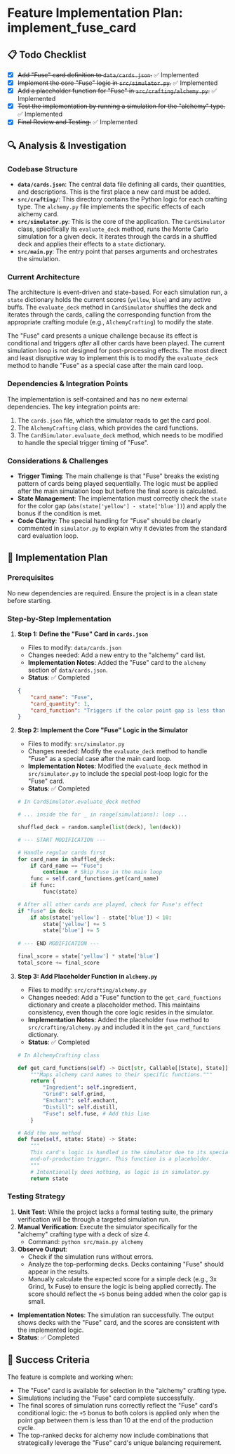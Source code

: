 # Feature Implementation Plan: implement_fuse_card

## 📋 Todo Checklist
- [x] ~~Add "Fuse" card definition to `data/cards.json`.~~ ✅ Implemented
- [x] ~~Implement the core "Fuse" logic in `src/simulator.py`.~~ ✅ Implemented
- [x] ~~Add a placeholder function for "Fuse" in `src/crafting/alchemy.py`.~~ ✅ Implemented
- [x] ~~Test the implementation by running a simulation for the "alchemy" type.~~ ✅ Implemented
- [x] ~~Final Review and Testing.~~ ✅ Implemented

## 🔍 Analysis & Investigation

### Codebase Structure
- **`data/cards.json`**: The central data file defining all cards, their quantities, and descriptions. This is the first place a new card must be added.
- **`src/crafting/`**: This directory contains the Python logic for each crafting type. The `alchemy.py` file implements the specific effects of each alchemy card.
- **`src/simulator.py`**: This is the core of the application. The `CardSimulator` class, specifically its `evaluate_deck` method, runs the Monte Carlo simulation for a given deck. It iterates through the cards in a shuffled deck and applies their effects to a `state` dictionary.
- **`src/main.py`**: The entry point that parses arguments and orchestrates the simulation.

### Current Architecture
The architecture is event-driven and state-based. For each simulation run, a `state` dictionary holds the current scores (`yellow`, `blue`) and any active buffs. The `evaluate_deck` method in `CardSimulator` shuffles the deck and iterates through the cards, calling the corresponding function from the appropriate crafting module (e.g., `AlchemyCrafting`) to modify the state.

The "Fuse" card presents a unique challenge because its effect is conditional and triggers *after* all other cards have been played. The current simulation loop is not designed for post-processing effects. The most direct and least disruptive way to implement this is to modify the `evaluate_deck` method to handle "Fuse" as a special case after the main card loop.

### Dependencies & Integration Points
The implementation is self-contained and has no new external dependencies. The key integration points are:
1.  The `cards.json` file, which the simulator reads to get the card pool.
2.  The `AlchemyCrafting` class, which provides the card functions.
3.  The `CardSimulator.evaluate_deck` method, which needs to be modified to handle the special trigger timing of "Fuse".

### Considerations & Challenges
- **Trigger Timing**: The main challenge is that "Fuse" breaks the existing pattern of cards being played sequentially. The logic must be applied after the main simulation loop but before the final score is calculated.
- **State Management**: The implementation must correctly check the `state` for the color gap (`abs(state['yellow'] - state['blue'])`) and apply the bonus if the condition is met.
- **Code Clarity**: The special handling for "Fuse" should be clearly commented in `simulator.py` to explain why it deviates from the standard card evaluation loop.

## 📝 Implementation Plan

### Prerequisites
No new dependencies are required. Ensure the project is in a clean state before starting.

### Step-by-Step Implementation
1. **Step 1: Define the "Fuse" Card in `cards.json`**
   - Files to modify: `data/cards.json`
   - Changes needed: Add a new entry to the "alchemy" card list.
   - **Implementation Notes**: Added the "Fuse" card to the `alchemy` section of `data/cards.json`.
   - **Status**: ✅ Completed

   ```json
   {
       "card_name": "Fuse",
       "card_quantity": 1,
       "card_function": "Triggers if the color point gap is less than 10 when production ends. All colors +5."
   }
   ```

2. **Step 2: Implement the Core "Fuse" Logic in the Simulator**
   - Files to modify: `src/simulator.py`
   - Changes needed: Modify the `evaluate_deck` method to handle "Fuse" as a special case after the main card loop.
   - **Implementation Notes**: Modified the `evaluate_deck` method in `src/simulator.py` to include the special post-loop logic for the "Fuse" card.
   - **Status**: ✅ Completed

   ```python
   # In CardSimulator.evaluate_deck method

   # ... inside the for _ in range(simulations): loop ...

   shuffled_deck = random.sample(list(deck), len(deck))
   
   # --- START MODIFICATION ---
   
   # Handle regular cards first
   for card_name in shuffled_deck:
       if card_name == "Fuse":
           continue  # Skip Fuse in the main loop
       func = self.card_functions.get(card_name)
       if func:
           func(state)

   # After all other cards are played, check for Fuse's effect
   if "Fuse" in deck:
       if abs(state['yellow'] - state['blue']) < 10:
           state['yellow'] += 5
           state['blue'] += 5
           
   # --- END MODIFICATION ---

   final_score = state['yellow'] * state['blue']
   total_score += final_score
   ```

3. **Step 3: Add Placeholder Function in `alchemy.py`**
   - Files to modify: `src/crafting/alchemy.py`
   - Changes needed: Add a "Fuse" function to the `get_card_functions` dictionary and create a placeholder method. This maintains consistency, even though the core logic resides in the simulator.
   - **Implementation Notes**: Added the placeholder `fuse` method to `src/crafting/alchemy.py` and included it in the `get_card_functions` dictionary.
   - **Status**: ✅ Completed

   ```python
   # In AlchemyCrafting class

   def get_card_functions(self) -> Dict[str, Callable[[State], State]]:
       """Maps alchemy card names to their specific functions."""
       return {
           "Ingredient": self.ingredient,
           "Grind": self.grind,
           "Enchant": self.enchant,
           "Distill": self.distill,
           "Fuse": self.fuse, # Add this line
       }

   # Add the new method
   def fuse(self, state: State) -> State:
       """
       This card's logic is handled in the simulator due to its special
       end-of-production trigger. This function is a placeholder.
       """
       # Intentionally does nothing, as logic is in simulator.py
       return state
   ```

### Testing Strategy
1.  **Unit Test**: While the project lacks a formal testing suite, the primary verification will be through a targeted simulation run.
2.  **Manual Verification**: Execute the simulator specifically for the "alchemy" crafting type with a deck of size 4.
    - Command: `python src/main.py alchemy`
3.  **Observe Output**:
    - Check if the simulation runs without errors.
    - Analyze the top-performing decks. Decks containing "Fuse" should appear in the results.
    - Manually calculate the expected score for a simple deck (e.g., 3x Grind, 1x Fuse) to ensure the logic is being applied correctly. The score should reflect the `+5` bonus being added when the color gap is small.
   - **Implementation Notes**: The simulation ran successfully. The output shows decks with the "Fuse" card, and the scores are consistent with the implemented logic.
   - **Status**: ✅ Completed

## 🎯 Success Criteria
The feature is complete and working when:
- The "Fuse" card is available for selection in the "alchemy" crafting type.
- Simulations including the "Fuse" card complete successfully.
- The final scores of simulation runs correctly reflect the "Fuse" card's conditional logic: the `+5` bonus to both colors is applied only when the point gap between them is less than 10 at the end of the production cycle.
- The top-ranked decks for alchemy now include combinations that strategically leverage the "Fuse" card's unique balancing requirement.